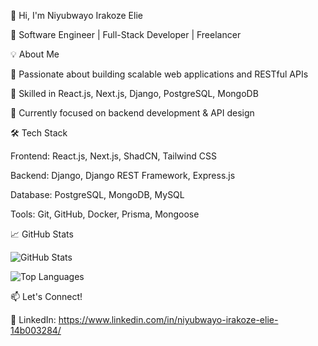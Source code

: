 👋 Hi, I'm Niyubwayo Irakoze Elie

🚀 Software Engineer | Full-Stack Developer | Freelancer

💡 About Me

🔹 Passionate about building scalable web applications and RESTful APIs

🔹 Skilled in React.js, Next.js, Django, PostgreSQL, MongoDB

🔹 Currently focused on backend development & API design

🛠️ Tech Stack

Frontend: React.js, Next.js, ShadCN, Tailwind CSS

Backend: Django, Django REST Framework, Express.js

Database: PostgreSQL, MongoDB, MySQL

Tools: Git, GitHub, Docker, Prisma, Mongoose

📈 GitHub Stats

![GitHub Stats](https://github-readme-stats.vercel.app/api?username=iraelie251006&show_icons=true&theme=radical)

![Top Languages](https://github-readme-stats.vercel.app/api/top-langs/?username=iraelie251006&layout=compact&theme=radical)


📫 Let's Connect!

🔗 LinkedIn: https://www.linkedin.com/in/niyubwayo-irakoze-elie-14b003284/

<!---
iraelie251006/iraelie251006 is a ✨ special ✨ repository because its `README.md` (this file) appears on your GitHub profile.
You can click the Preview link to take a look at your changes.
--->
